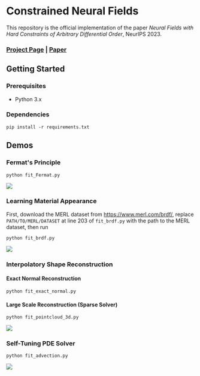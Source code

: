 # Constrained Neural Fields

This repository is the official implementation of the paper *Neural Fields with Hard Constraints of Arbitrary Differential Order*, NeurIPS 2023.

### [Project Page](https://zfc946.github.io/CNF.github.io/) | [Paper](https://arxiv.org/abs/2306.08943)

## Getting Started

### Prerequisites

* Python 3.x

### Dependencies
```
pip install -r requirements.txt
```

## Demos

### Fermat's Principle

```
python fit_Fermat.py
```
![](https://zfc946.github.io/CNF.github.io/static/images/fermat.svg)

### Learning Material Appearance
First, download the MERL dataset from https://www.merl.com/brdf/, replace `PATH/TO/MERL/DATASET` at line 203 of `fit_brdf.py` with the path to the MERL dataset, then run
```
python fit_brdf.py
```
![](https://zfc946.github.io/CNF.github.io/static/images/brdf.png)

### Interpolatory Shape Reconstruction

#### Exact Normal Reconstruction 
```
python fit_exact_normal.py
```
#### Large Scale Reconstruction (Sparse Solver)
```
python fit_pointcloud_3d.py
```
![](https://zfc946.github.io/CNF.github.io/static/images/surface.png)

### Self-Tuning PDE Solver
```
python fit_advection.py
```
![](https://zfc946.github.io/CNF.github.io/static/images/fermat.svg)
